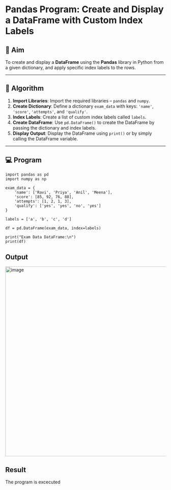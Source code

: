 # Pandas Program: Create and Display a DataFrame with Custom Index Labels

## 🎯 Aim

To create and display a **DataFrame** using the **Pandas** library in Python from a given dictionary, and apply specific index labels to the rows.

---

## 🧠 Algorithm

1. **Import Libraries**: Import the required libraries – `pandas` and `numpy`.
2. **Create Dictionary**: Define a dictionary `exam_data` with keys: `'name'`, `'score'`, `'attempts'`, and `'qualify'`.
3. **Index Labels**: Create a list of custom index labels called `labels`.
4. **Create DataFrame**: Use `pd.DataFrame()` to create the DataFrame by passing the dictionary and index labels.
5. **Display Output**: Display the DataFrame using `print()` or by simply calling the DataFrame variable.

---

## 💻 Program
```
import pandas as pd
import numpy as np

exam_data = {
    'name': ['Ravi', 'Priya', 'Anil', 'Meena'],
    'score': [85, 92, 76, 88],
    'attempts': [1, 2, 1, 3],
    'qualify': ['yes', 'yes', 'no', 'yes']
}

labels = ['a', 'b', 'c', 'd']

df = pd.DataFrame(exam_data, index=labels)

print("Exam Data DataFrame:\n")
print(df)
```
## Output
<img width="1036" height="595" alt="image" src="https://github.com/user-attachments/assets/2a9e9032-2adb-499d-b14d-9644c40938b0" />

## Result
The program is excecuted
